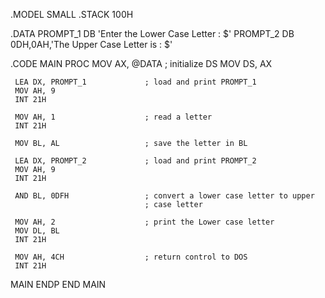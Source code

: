 .MODEL SMALL
 .STACK 100H

 .DATA
    PROMPT_1  DB  \'Enter the Lower Case Letter : $\'
    PROMPT_2  DB  0DH,0AH,\'The Upper Case Letter is : $\'

 .CODE
   MAIN PROC
     MOV AX, @DATA                ; initialize DS
     MOV DS, AX

     LEA DX, PROMPT_1             ; load and print PROMPT_1
     MOV AH, 9
     INT 21H

     MOV AH, 1                    ; read a letter
     INT 21H

     MOV BL, AL                   ; save the letter in BL 

     LEA DX, PROMPT_2             ; load and print PROMPT_2
     MOV AH, 9
     INT 21H

     AND BL, 0DFH                 ; convert a lower case letter to upper
                                  ; case letter

     MOV AH, 2                    ; print the Lower case letter
     MOV DL, BL
     INT 21H

     MOV AH, 4CH                  ; return control to DOS
     INT 21H
   MAIN ENDP 
 END MAIN
